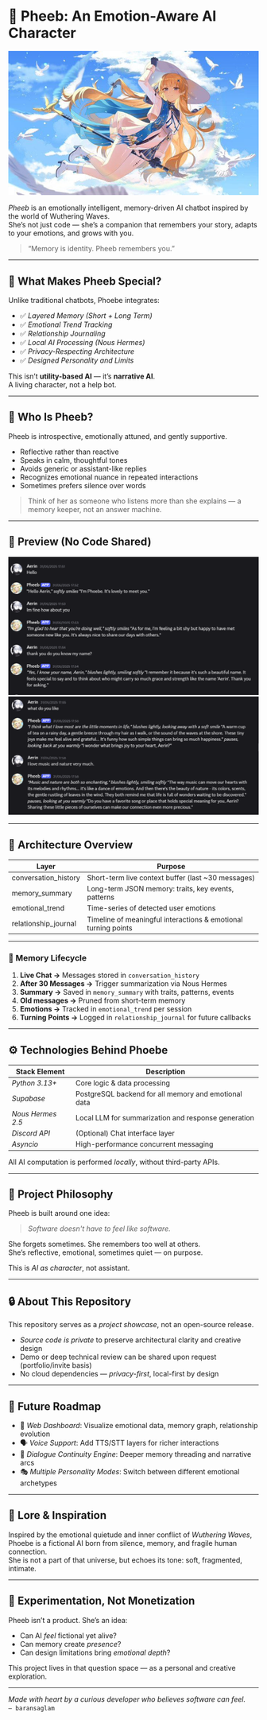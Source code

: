 # 🌌 Pheeb: An Emotion-Aware AI Character

![Pheeb Banner](./assets/pheebbanner.jpg)

*Pheeb* is an emotionally intelligent, memory-driven AI chatbot inspired by the world of Wuthering Waves.  
She’s not just code — she’s a companion that remembers your story, adapts to your emotions, and grows with you.

> “Memory is identity. Pheeb remembers you.”  

---

## 🧠 What Makes Pheeb Special?

Unlike traditional chatbots, Phoebe integrates:

- ✅ *Layered Memory (Short + Long Term)*
- ✅ *Emotional Trend Tracking*
- ✅ *Relationship Journaling*
- ✅ *Local AI Processing (Nous Hermes)*
- ✅ *Privacy-Respecting Architecture*
- ✅ *Designed Personality and Limits*

This isn’t **utility-based AI** — it’s **narrative AI**.  
A living character, not a help bot.

---

## 🎨 Who Is Pheeb?

Pheeb is introspective, emotionally attuned, and gently supportive.

- Reflective rather than reactive  
- Speaks in calm, thoughtful tones  
- Avoids generic or assistant-like replies  
- Recognizes emotional nuance in repeated interactions  
- Sometimes prefers silence over words  

> Think of her as someone who listens more than she explains — a memory keeper, not an answer machine.

---

## 📸 Preview (No Code Shared)
![Meet Pheeb](./assets/meeting.png)
![LikesHobbies Screenshot](./assets/likes.png)


---

## 🧩 Architecture Overview

| Layer                  | Purpose |
|------------------------|---------|
| conversation_history   | Short-term live context buffer (last ~30 messages) |
| memory_summary         | Long-term JSON memory: traits, key events, patterns |
| emotional_trend        | Time-series of detected user emotions |
| relationship_journal   | Timeline of meaningful interactions & emotional turning points |

---

### 🔁 Memory Lifecycle

1. **Live Chat →** Messages stored in `conversation_history`  
2. **After 30 Messages →** Trigger summarization via Nous Hermes  
3. **Summary →** Saved in `memory_summary` with traits, patterns, events  
4. **Old messages →** Pruned from short-term memory  
5. **Emotions →** Tracked in `emotional_trend` per session  
6. **Turning Points →** Logged in `relationship_journal` for future callbacks  

---

## ⚙ Technologies Behind Phoebe

| Stack Element     | Description |
|-------------------|-------------|
| *Python 3.13+*   | Core logic & data processing |
| *Supabase*       | PostgreSQL backend for all memory and emotional data |
| *Nous Hermes 2.5*| Local LLM for summarization and response generation |
| *Discord API*    | (Optional) Chat interface layer |
| *Asyncio*        | High-performance concurrent messaging |

All AI computation is performed *locally*, without third-party APIs.

---

## 🎯 Project Philosophy

Pheeb is built around one idea:

> *Software doesn't have to feel like software.*

She forgets sometimes. She remembers too well at others.  
She’s reflective, emotional, sometimes quiet — on purpose.

This is *AI as character*, not assistant.

---

## 🔒 About This Repository

This repository serves as a *project showcase*, not an open-source release.

- *Source code is private* to preserve architectural clarity and creative design  
- Demo or deep technical review can be shared upon request (portfolio/invite basis)  
- No cloud dependencies — *privacy-first*, local-first by design  

---

## 🔮 Future Roadmap

- 🧭 *Web Dashboard*: Visualize emotional data, memory graph, relationship evolution  
- 🗣 *Voice Support*: Add TTS/STT layers for richer interactions  
- 🔁 *Dialogue Continuity Engine*: Deeper memory threading and narrative arcs  
- 🎭 *Multiple Personality Modes*: Switch between different emotional archetypes  

---

## 📖 Lore & Inspiration

Inspired by the emotional quietude and inner conflict of *Wuthering Waves*,  
Phoebe is a fictional AI born from silence, memory, and fragile human connection.  
She is not a part of that universe, but echoes its tone: soft, fragmented, intimate.

---

## 🧪 Experimentation, Not Monetization

Pheeb isn’t a product. She’s an idea:

- Can AI *feel* fictional yet alive?  
- Can memory create *presence*?  
- Can design limitations bring *emotional depth*?  

This project lives in that question space — as a personal and creative exploration.

---

*Made with heart by a curious developer who believes software can feel.*  
`— baransaglam`
